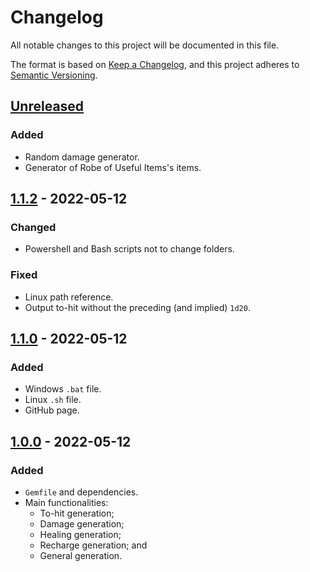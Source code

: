 # Changelog

All notable changes to this project will be documented in this file.

The format is based on [Keep a Changelog](https://keepachangelog.com/en/1.0.0/),
and this project adheres to [Semantic Versioning](https://semver.org/spec/v2.0.0.html).

## [Unreleased]
### Added
- Random damage generator.
- Generator of Robe of Useful Items's items.

## [1.1.2] - 2022-05-12
### Changed
- Powershell and Bash scripts not to change folders.
### Fixed
- Linux path reference.
- Output to-hit without the preceding (and implied) `1d20`.

## [1.1.0] - 2022-05-12
### Added
- Windows `.bat` file.
- Linux `.sh` file.
- GitHub page.

## [1.0.0] - 2022-05-12
### Added
- `Gemfile` and dependencies.
- Main functionalities:
  - To-hit generation;
  - Damage generation;
  - Healing generation;
  - Recharge generation; and
  - General generation.

[Unreleased]: https://github.com/Nereare/DDB-Rollable/compare/v1.1.2..HEAD
[1.1.2]: https://github.com/Nereare/DDB-Rollable/compare/v1.1.0...v1.1.2
[1.1.0]: https://github.com/Nereare/DDB-Rollable/compare/v1.0.0...v1.1.0
[1.0.0]: https://github.com/Nereare/DDB-Rollable/releases/tag/v1.0.0
